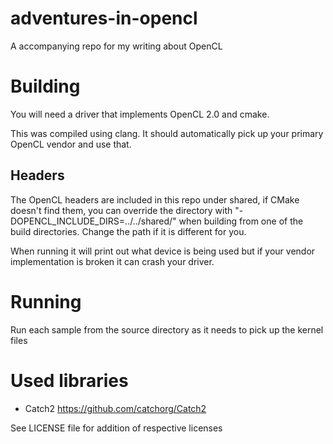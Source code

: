 # adventures-in-opencl
A accompanying repo for my writing about OpenCL

# Building
You will need a driver that implements OpenCL 2.0 and cmake.

This was compiled using clang. It should automatically pick up your primary
OpenCL vendor and use that.

## Headers

The OpenCL headers are included in this repo under shared, if CMake doesn't find them, you can override the directory with "-DOPENCL_INCLUDE_DIRS=../../shared/" when building from one of the build directories. Change the path if it is different for you.

When running it will print out what device is being used but if your
vendor implementation is broken it can crash your driver.

# Running
Run each sample from the source directory as it needs to pick up the kernel
files

# Used libraries
- Catch2 https://github.com/catchorg/Catch2

See LICENSE file for addition of respective licenses